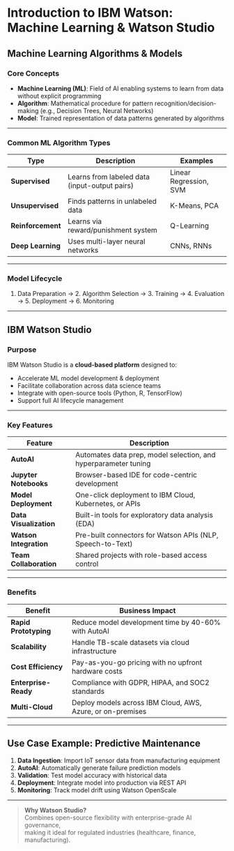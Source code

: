 # Introduction to IBM Watson: Machine Learning & Watson Studio

## Machine Learning Algorithms & Models

### Core Concepts
- **Machine Learning (ML)**: Field of AI enabling systems to learn from data without explicit programming  
- **Algorithm**: Mathematical procedure for pattern recognition/decision-making (e.g., Decision Trees, Neural Networks)  
- **Model**: Trained representation of data patterns generated by algorithms  

---

### Common ML Algorithm Types
| Type                | Description                                                                 | Examples                          |
|---------------------|-----------------------------------------------------------------------------|-----------------------------------|
| **Supervised**       | Learns from labeled data (input-output pairs)                               | Linear Regression, SVM            |
| **Unsupervised**     | Finds patterns in unlabeled data                                            | K-Means, PCA                      |
| **Reinforcement**    | Learns via reward/punishment system                                        | Q-Learning                        |
| **Deep Learning**    | Uses multi-layer neural networks                                           | CNNs, RNNs                        |

---

### Model Lifecycle
1. Data Preparation → 2. Algorithm Selection → 3. Training → 4. Evaluation → 5. Deployment → 6. Monitoring  

---

## IBM Watson Studio

### Purpose
IBM Watson Studio is a **cloud-based platform** designed to:  
- Accelerate ML model development & deployment  
- Facilitate collaboration across data science teams  
- Integrate with open-source tools (Python, R, TensorFlow)  
- Support full AI lifecycle management  

---

### Key Features
| Feature               | Description                                                                 |
|-----------------------|-----------------------------------------------------------------------------|
| **AutoAI**            | Automates data prep, model selection, and hyperparameter tuning            |
| **Jupyter Notebooks** | Browser-based IDE for code-centric development                             |
| **Model Deployment**  | One-click deployment to IBM Cloud, Kubernetes, or APIs                     |
| **Data Visualization**| Built-in tools for exploratory data analysis (EDA)                         |
| **Watson Integration**| Pre-built connectors for Watson APIs (NLP, Speech-to-Text)                 |
| **Team Collaboration**| Shared projects with role-based access control                             |

---

### Benefits
| Benefit               | Business Impact                                                           |
|-----------------------|-----------------------------------------------------------------------------|
| **Rapid Prototyping** | Reduce model development time by 40-60% with AutoAI                        |
| **Scalability**       | Handle TB-scale datasets via cloud infrastructure                          |
| **Cost Efficiency**   | Pay-as-you-go pricing with no upfront hardware costs                       |
| **Enterprise-Ready**  | Compliance with GDPR, HIPAA, and SOC2 standards                            |
| **Multi-Cloud**       | Deploy models across IBM Cloud, AWS, Azure, or on-premises                 |

---

## Use Case Example: Predictive Maintenance
1. **Data Ingestion**: Import IoT sensor data from manufacturing equipment  
2. **AutoAI**: Automatically generate failure prediction models  
3. **Validation**: Test model accuracy with historical data  
4. **Deployment**: Integrate model into production via REST API  
5. **Monitoring**: Track model drift using Watson OpenScale  

---

> **Why Watson Studio?**  
> Combines open-source flexibility with enterprise-grade AI governance,  
> making it ideal for regulated industries (healthcare, finance, manufacturing).

